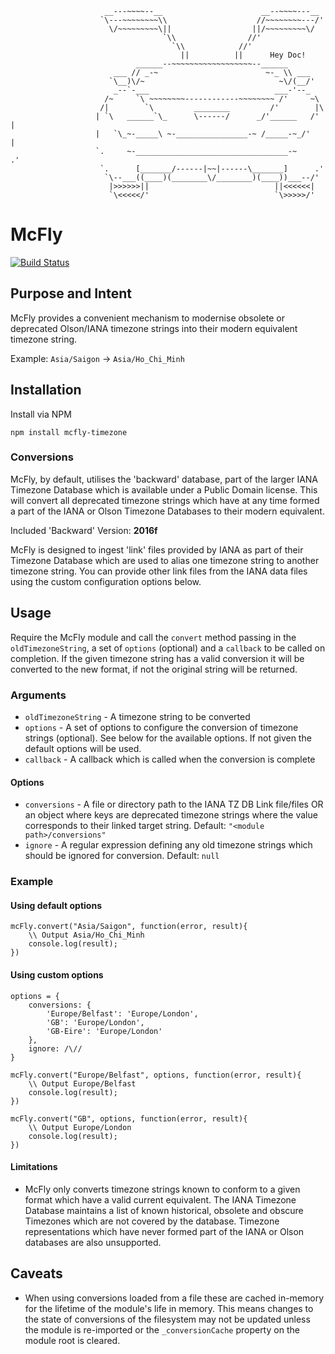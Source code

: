 
                         __---~~~~--__                      __--~~~~---__
                        `\---~~~~~~~~\\                    //~~~~~~~~---/'
                          \/~~~~~~~~~\||                  ||/~~~~~~~~~\/
                                      `\\                //'
                                        `\\            //'
                                          ||          ||      Hey Doc!
                                ______--~~~~~~~~~~~~~~~~~~--______
                           ___ // _-~                        ~-_ \\ ___
                          `\__)\/~                              ~\/(__/'
                           _--`-___                            ___-'--_
                         /~     `\ ~~~~~~~~------------~~~~~~~~ /'     ~\
                        /|        `\         ________         /'        |\
                       | `\   ______`\_      \------/      _/'______   /' |
                       |   `\_~-_____\ ~-________________-~ /_____-~_/'   |
                       `.     ~-__________________________________-~     .'
                        `.      [_______/------|~~|------\_______]      .'
                         `\--___((____)(________\/________)(____))___--/'
                          |>>>>>>||                            ||<<<<<<|
                          `\<<<<</'                            `\>>>>>/'

# McFly

[![Build Status](https://travis-ci.org/SafetyCulture/McFly.svg?branch=master)](https://travis-ci.org/SafetyCulture/McFly)

## Purpose and Intent

McFly provides a convenient mechanism to modernise obsolete or deprecated Olson/IANA timezone strings into their 
modern equivalent timezone string. 

Example:
`Asia/Saigon` -> `Asia/Ho_Chi_Minh`
  
## Installation

Install via NPM

    npm install mcfly-timezone
    
### Conversions

McFly, by default, utilises the 'backward' database, part of the larger IANA Timezone Database which is available
  under a Public Domain license. This will convert all deprecated timezone strings which have at any time formed a part
  of the IANA or Olson Timezone Databases to their modern equivalent.
  
Included 'Backward' Version: **2016f**
  
McFly is designed to ingest 'link' files provided by IANA as part of their Timezone Database which are
  used to alias one timezone string to another timezone string. You can provide other link files from the IANA data 
  files using the custom configuration options below. 

## Usage

Require the McFly module and call the `convert` method passing in the `oldTimezoneString`, a set of `options` (optional)
  and a `callback` to be called on completion. If the given timezone string has a valid conversion it will be converted
  to the new format, if not the original string will be returned.

### Arguments

* `oldTimezoneString` - A timezone string to be converted
* `options` - A set of options to configure the conversion of timezone strings (optional). See below for the available
  options. If not given the default options will be used.
* `callback` - A callback which is called when the conversion is complete

#### Options

* `conversions` - A file or directory path to the IANA TZ DB Link file/files OR an object where keys are deprecated
    timezone strings where the value corresponds to their linked target string. Default: `"<module path>/conversions"`
* `ignore` - A regular expression defining any old timezone strings which should be ignored for conversion. Default:
    `null`

### Example

#### Using default options

    mcFly.convert("Asia/Saigon", function(error, result){
        \\ Output Asia/Ho_Chi_Minh
        console.log(result);
    })

#### Using custom options


    options = {
        conversions: {
            'Europe/Belfast': 'Europe/London',
            'GB': 'Europe/London',
            'GB-Eire': 'Europe/London'
        },
        ignore: /\//
    }
    
    mcFly.convert("Europe/Belfast", options, function(error, result){
        \\ Output Europe/Belfast
        console.log(result);
    })
    
    mcFly.convert("GB", options, function(error, result){
        \\ Output Europe/London
        console.log(result);
    })
    
#### Limitations

* McFly only converts timezone strings known to conform to a given format which have a valid current equivalent. The IANA
    Timezone Database maintains a list of known historical, obsolete and obscure Timezones which are not covered by the
    database. Timezone representations which have never formed part of the IANA or Olson databases are also unsupported.

## Caveats

* When using conversions loaded from a file these are cached in-memory for the lifetime of the module's life in memory.
    This means changes to the state of conversions of the filesystem may not be updated unless the module is re-imported
    or the `_conversionCache` property on the module root is cleared.
    
